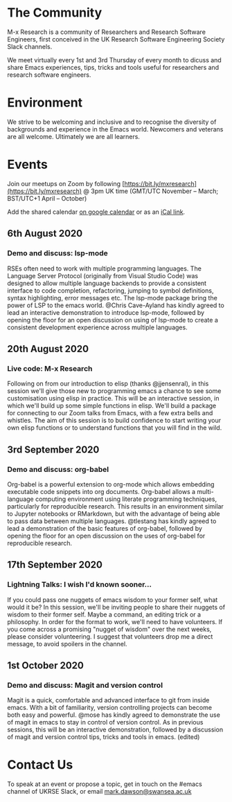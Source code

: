 # The Community

M-x Research is a community of Researchers and Research Software Engineers, first conceived in the UK Research Software Engineering Society Slack channels.

We meet virtually every 1st and 3rd Thursday of every month to dicuss and share Emacs experiences, tips, tricks and tools useful for researchers and research software engineers.

# Environment

We strive to be welcoming and inclusive and to recognise the diversity of backgrounds and experience in the Emacs world. Newcomers and veterans are all welcome. Ultimately we are all learners.

# Events

Join our meetups on Zoom by following
[https://bit.ly/mxresearch](https://bit.ly/mxresearch)
@ 3pm UK time
(GMT/UTC November – March; BST/UTC+1 April – October)

Add the shared calendar [on google calendar](https://calendar.google.com/calendar?cid=bzB0aWFkbGpwNWRxN2xrYjUxbW52bnJoMDRAZ3JvdXAuY2FsZW5kYXIuZ29vZ2xlLmNvbQ) or as an [iCal link](https://calendar.google.com/calendar/ical/o0tiadljp5dq7lkb51mnvnrh04%40group.calendar.google.com/public/basic.ics).

## 6th August 2020
### Demo and discuss: lsp-mode
RSEs often need to work with multiple programming languages. The Language Server Protocol (originally from Visual Studio Code) was designed to allow multiple language backends to provide a consistent interface to code completion, refactoring, jumping to symbol definitions, syntax highlighting, error messages etc. The lsp-mode package bring the power of LSP to the emacs world. @Chris Cave-Ayland has kindly agreed to lead an interactive demonstration to introduce lsp-mode, followed by opening the floor for an open discussion on using of lsp-mode to create a consistent development experience across multiple languages.
## 20th August 2020
### Live code: M-x Research
Following on from our introduction to elisp (thanks @jjensenral), in this session we'll give those new to programming emacs a chance to see some customisation using elisp in practice. This will be an interactive session, in which we'll build up some simple functions in elisp. We'll build a package for connecting to our Zoom talks from Emacs, with a few extra bells and whistles. The aim of this session is to build confidence to start writing your own elisp functions or to understand functions that you will find in the wild.
## 3rd September 2020
### Demo and discuss: org-babel
Org-babel is a powerful extension to org-mode which allows embedding executable code snippets into org documents. Org-babel allows a multi-language computing environment using literate programming techniques, particularly for reproducible research. This results in an environment similar to Jupyter notebooks or RMarkdown, but with the advantage of being able to pass data between multiple languages. @tlestang has kindly agreed to lead a demonstration of the basic features of org-babel, followed by opening the floor for an open discussion on the uses of org-babel for reproducible research.
## 17th September 2020
### Lightning Talks: I wish I'd known sooner...
If you could pass one nuggets of emacs wisdom to your former self, what would it be? In this session, we'll be inviting people to share their nuggets of wisdom to their former self. Maybe a command, an editing trick or a philosophy. In order for the format to work, we'll need to have volunteers. If you come across a promising "nugget of wisdom" over the next weeks, please consider volunteering. I suggest that volunteers drop me a direct message, to avoid spoilers in the channel.
## 1st October 2020
### Demo and discuss: Magit and version control
Magit is a quick, comfortable and advanced interface to git from inside emacs. With a bit of familiarity, version controlling projects can become both easy and powerful. @mose has kindly agreed to demonstrate the use of magit in emacs to stay in control of version control. As in previous sessions, this will be an interactive demonstration, followed by a discussion of magit and version control tips, tricks and tools in emacs. (edited)


# Contact Us

To speak at an event or propose a topic, get in touch on the #emacs channel of UKRSE Slack, or email [mark.dawson@swansea.ac.uk](mailto:mark.dawson@swansea.ac.uk)
